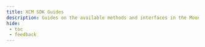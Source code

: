 ```yaml
---
title: XCM SDK Guides
description: Guides on the available methods and interfaces in the Moonbeam XCM SDK v1 and how to use the XCM SDK to easily transfer cross-chain assets.
hide: 
 - toc
 - feedback
---
```

